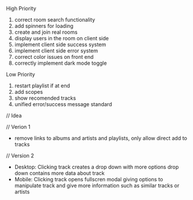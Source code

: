 High Priority

1. correct room search functionality
2. add spinners for loading
3. create and join real rooms
4. display users in the room on client side
5. implement client side success system
6. implement client side error system
7. correct color issues on front end
8. correctly implement dark mode toggle

Low Priority

1. restart playlist if at end
2. add scopes
3. show recomended tracks
4. unified error/success message standard

// Idea

// Verion 1

- remove links to albums and artists and playlists,
  only allow direct add to tracks

// Version 2

- Desktop:
  Clicking track creates a drop down with more options
  drop down contains more data about track
- Mobile:
  Clicking track opens fullscren modal giving options to manipulate track and give more information such as similar tracks or artists
